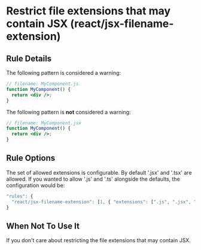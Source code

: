 # Restrict file extensions that may contain JSX (react/jsx-filename-extension)

## Rule Details

The following pattern is considered a warning:

```jsx
// filename: MyComponent.js
function MyComponent() {
  return <div />;
}
```

The following pattern is **not** considered a warning:

```jsx
// filename: MyComponent.jsx
function MyComponent() {
  return <div />;
}
```

## Rule Options

The set of allowed extensions is configurable. By default '.jsx' and '.tsx' are allowed. If you wanted to allow '.js' and '.ts' alongside the defaults, the configuration would be:

```js
"rules": {
  "react/jsx-filename-extension": [1, { "extensions": [".js", ".jsx", ".ts", ".tsx"] }]
}
```

## When Not To Use It

If you don't care about restricting the file extensions that may contain JSX.
